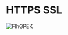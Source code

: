 # HTTPS SSL

![FlhGPEK](https://github.com/Ronnie5562/alu-webstack/assets/110787129/abcd5539-48b6-4cb9-88ed-8ddbadabf022)
